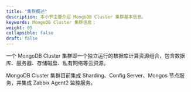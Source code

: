```yaml
---
title: "集群概述"
description: 本小节主要介绍 MongoDB Cluster 集群基本信息。 
keywords: MongoDB Cluster 集群信息；
weight: 05
collapsible: false
draft: false
---
```



一个 MongoDB Cluster 集群即一个独立运行的数据库计算资源组合，包含数据库、服务器、存储磁盘、私有网络等云资源。

MongoDB Cluster 集群目前集成 Sharding、Config Server、Mongos 节点服务，并集成 Zabbix Agent2 监控服务。
